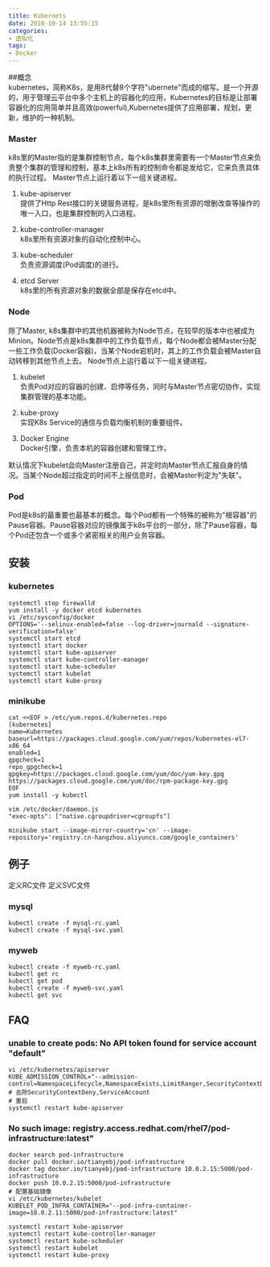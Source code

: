 ```yaml
---
title: Kubernets
date: 2018-10-14 13:55:15
categories:
- 虚拟化
tags:
- Docker
---
```

##概念  
kubernetes，简称K8s，是用8代替8个字符"ubernete"而成的缩写。是一个开源的，用于管理云平台中多个主机上的容器化的应用，Kubernetes的目标是让部署容器化的应用简单并且高效(powerful),Kubernetes提供了应用部署，规划，更新，维护的一种机制。

### Master  
k8s里的Master指的是集群控制节点，每个k8s集群里需要有一个Master节点来负责整个集群的管理和控制，基本上k8s所有的控制命令都是发给它，它来负责具体的执行过程。
Master节点上运行着以下一组关键进程。
1. kube-apiserver  
提供了Http Rest接口的关键服务进程，是k8s里所有资源的增删改查等操作的唯一入口，也是集群控制的入口进程。

2. kube-controller-manager  
k8s里所有资源对象的自动化控制中心。

3. kube-scheduler  
负责资源调度(Pod调度)的进行。

4. etcd Server  
k8s里的所有资源对象的数据全部是保存在etcd中。

### Node  
除了Master, k8s集群中的其他机器被称为Node节点，在较早的版本中也被成为Minion。Node节点是k8s集群中的工作负载节点，每个Node都会被Master分配一些工作负载(Docker容器)，当某个Node宕机时，其上的工作负载会被Master自动转移到其他节点上去。
Node节点上运行着以下一组关键进程。
1. kubelet  
负责Pod对应的容器的创建、启停等任务，同时与Master节点密切协作，实现集群管理的基本功能。

2. kube-proxy  
实现K8s Service的通信与负载均衡机制的重要组件。

3. Docker Engine  
Docker引擎，负责本机的容器创建和管理工作。

默认情况下kubelet会向Master注册自己，并定时向Master节点汇报自身的情况。当某个Node超过指定的时间不上报信息时，会被Master判定为"失联"。

### Pod  
Pod是k8s的最重要也最基本的概念。每个Pod都有一个特殊的被称为"根容器"的Pause容器。Pause容器对应的镜像属于k8s平台的一部分，除了Pause容器，每个Pod还包含一个或多个紧密相关的用户业务容器。

## 安装 

### kubernetes
```shell
systemctl stop firewalld
yum install -y docker etcd kubernetes
vi /etc/sysconfig/docker
OPTIONS='--selinux-enabled=false --log-driver=journald --signature-verification=false'
systemctl start etcd
systemctl start docker
systemctl start kube-apiserver
systemctl start kube-controller-manager
systemctl start kube-scheduler
systemctl start kubelet
systemctl start kube-proxy
```

### minikube
```shell
cat <<EOF > /etc/yum.repos.d/kubernetes.repo
[kubernetes]
name=Kubernetes
baseurl=https://packages.cloud.google.com/yum/repos/kubernetes-el7-x86_64
enabled=1
gpgcheck=1
repo_gpgcheck=1
gpgkey=https://packages.cloud.google.com/yum/doc/yum-key.gpg https://packages.cloud.google.com/yum/doc/rpm-package-key.gpg
EOF
yum install -y kubectl

vim /etc/docker/daemon.js
"exec-opts": ["native.cgroupdriver=cgroupfs"]

minikube start --image-mirror-country='cn' --image-repository='registry.cn-hangzhou.aliyuncs.com/google_containers'
```
## 例子
定义RC文件
定义SVC文件
### mysql
```
kubectl create -f mysql-rc.yaml
kubectl create -f mysql-svc.yaml
```
### myweb
```
kubectl create -f myweb-rc.yaml
kubectl get rc
kubectl get pod
kubectl create -f myweb-svc.yaml
kubectl get svc
```
## FAQ

### unable to create pods: No API token found for service account "default"
```
vi /etc/kubernetes/apiserver 
KUBE_ADMISSION_CONTROL="--admission-control=NamespaceLifecycle,NamespaceExists,LimitRanger,SecurityContextDeny,ServiceAccount,ResourceQuota"
# 去除SecurityContextDeny,ServiceAccount
# 重启
systemctl restart kube-apiserver
```

### No such image: registry.access.redhat.com/rhel7/pod-infrastructure:latest"
```
docker search pod-infrastructure
docker pull docker.io/tianyebj/pod-infrastructure
docker tag docker.io/tianyebj/pod-infrastructure 10.0.2.15:5000/pod-infrastructure
docker push 10.0.2.15:5000/pod-infrastructure
# 配置基础镜像
vi /etc/kubernetes/kubelet 
KUBELET_POD_INFRA_CONTAINER="--pod-infra-container-image=10.0.2.11:5000/pod-infrastructure:latest"

systemctl restart kube-apiserver
systemctl restart kube-controller-manager
systemctl restart kube-scheduler
systemctl restart kubelet
systemctl restart kube-proxy
```